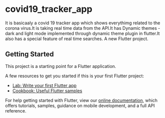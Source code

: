 # covid19_tracker_app
It is basicaaly a covid 19 tracker app which shows everythimg related to the corona virus.It is taking real time data from the API.It has Dynamic themes -dark and light mode implemented through dynamic theme plugin in flutter.It also has a special feature of real time searches.
A new Flutter project.

## Getting Started

This project is a starting point for a Flutter application.

A few resources to get you started if this is your first Flutter project:

- [Lab: Write your first Flutter app](https://flutter.dev/docs/get-started/codelab)
- [Cookbook: Useful Flutter samples](https://flutter.dev/docs/cookbook)

For help getting started with Flutter, view our
[online documentation](https://flutter.dev/docs), which offers tutorials,
samples, guidance on mobile development, and a full API reference.
